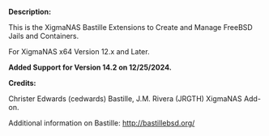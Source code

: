 **Description:**

 This is the XigmaNAS Bastille Extensions to Create and Manage FreeBSD Jails and Containers.

 For XigmaNAS x64 Version 12.x and Later.  

 **Added Support for Version 14.2 on 12/25/2024.**

**Credits:**

 Christer Edwards (cedwards) Bastille, J.M. Rivera (JRGTH) XigmaNAS Add-on.

Additional information on Bastille: <a href="http://bastillebsd.org/">http://bastillebsd.org/</a>
